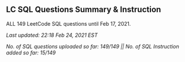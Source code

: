 LC SQL Questions Summary & Instruction
------------------------------------------------------------------
ALL 149 LeetCode SQL questions until Feb 17, 2021.

_Last updated: 22:18 Feb 24, 2021 EST_

_No. of SQL questions uploaded so far: 149/149 || No. of SQL Instruction added so far: 15/149_
